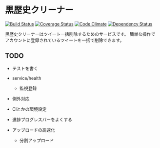 黒歴史クリーナー
==============

[![Build Status](https://travis-ci.org/cohakim/clean_them_all.svg?branch=master)](https://travis-ci.org/cohakim/clean_them_all)
[![Coverage Status](https://coveralls.io/repos/github/cohakim/clean_them_all/badge.svg)](https://coveralls.io/github/cohakim/clean_them_all)
[![Code Climate](https://codeclimate.com/github/cohakim/clean_them_all/badges/gpa.svg)](https://codeclimate.com/github/cohakim/clean_them_all)
[![Dependency Status](https://gemnasium.com/badges/github.com/cohakim/clean_them_all.svg)](https://gemnasium.com/github.com/cohakim/clean_them_all)

黒歴史クリーナーはツイート一括削除するためのサービスです。
簡単な操作でアカウントに登録されているツイートを一括で削除できます。

## TODO

- テストを書く
- service/health
  - 監視登録
- 例外対応

- CIとかの環境設定
- 進捗プログレスバーをよくする
- アップロードの高速化
  - 分割アップロード
